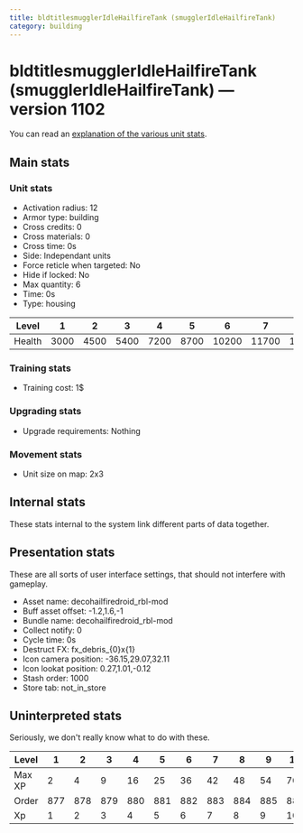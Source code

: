 ```yaml
---
title: bldtitlesmugglerIdleHailfireTank (smugglerIdleHailfireTank)
category: building
---
```


# bldtitlesmugglerIdleHailfireTank (smugglerIdleHailfireTank) — version 1102

You can read an [explanation  of the various unit stats](unitexplained.md).

## Main stats

### Unit stats

  * Activation radius: 12
  * Armor type: building
  * Cross credits: 0
  * Cross materials: 0
  * Cross time: 0s
  * Side: Independant units
  * Force reticle when targeted: No
  * Hide if locked: No
  * Max quantity: 6
  * Time: 0s
  * Type: housing

|Level |1   |2   |3   |4   |5   |6    |7    |8    |9    |10   |
|------|----|----|----|----|----|-----|-----|-----|-----|-----|
|Health|3000|4500|5400|7200|8700|10200|11700|13200|14700|16200|


### Training stats

  * Training cost: 1$

### Upgrading stats

  * Upgrade requirements: Nothing

### Movement stats

  * Unit size on map: 2x3

## Internal stats

These stats internal to the system link different parts of data together.


## Presentation stats

These are all sorts of user interface settings, that should not interfere with gameplay.

  * Asset name: decohailfiredroid_rbl-mod
  * Buff asset offset: -1.2,1.6,-1
  * Bundle name: decohailfiredroid_rbl-mod
  * Collect notify: 0
  * Cycle time: 0s
  * Destruct FX: fx_debris_{0}x{1}
  * Icon camera position: -36.15,29.07,32.11
  * Icon lookat position: 0.27,1.01,-0.12
  * Stash order: 1000
  * Store tab: not_in_store

## Uninterpreted stats

Seriously, we don't really know what to do with these.

|Level |1  |2  |3  |4  |5  |6  |7  |8  |9  |10 |
|------|---|---|---|---|---|---|---|---|---|---|
|Max XP|2  |4  |9  |16 |25 |36 |42 |48 |54 |70 |
|Order |877|878|879|880|881|882|883|884|885|886|
|Xp    |1  |2  |3  |4  |5  |6  |7  |8  |9  |10 |


